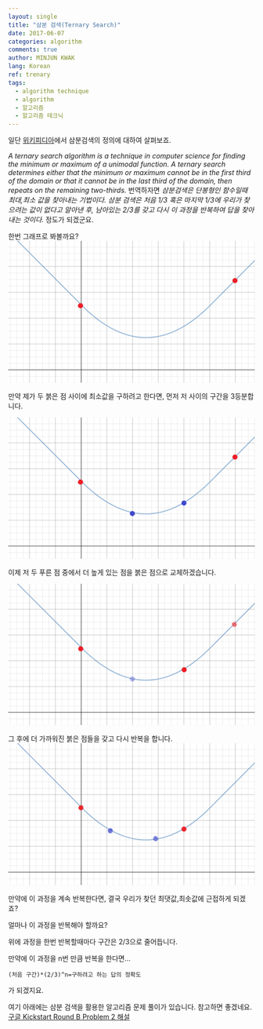 ```yaml
---
layout: single
title: "삼분 검색(Ternary Search)"
date: 2017-06-07
categories: algorithm
comments: true
author: MINJUN KWAK
lang: Korean
ref: trenary
tags:
  - algorithm technique
  - algorithm
  - 알고리즘
  - 알고리즘 테크닉
---
```


일단 [위키피디아]({{"https://en.wikipedia.org/wiki/Ternary_search"}})에서 삼분검색의 정의에 대하여 살펴보죠.

*A ternary search algorithm is a technique in computer science for finding the minimum or maximum of a unimodal function. A ternary search determines either that the minimum or maximum cannot be in the first third of the domain or that it cannot be in the last third of the domain, then repeats on the remaining two-thirds.*
번역하자면
*삼분검색은 단봉형인 함수일때 최대,최소 값을 찾아내는 기법이다. 삼분 검색은 처음 1/3 혹은 마지막 1/3에 우리가 찾으려는 값이 없다고 알아낸 후, 남아있는 2/3를 갖고 다시 이 과정을 반복하여 답을 찾아내는 것이다.*
정도가 되겠군요.

한번 그래프로 봐볼까요?
<img src="/assets/images/tworeddots.png">

만약 제가 두 붉은 점 사이에 최소값을 구하려고 한다면, 먼저 저 사이의 구간을 3등분합니다.

<img src="/assets/images/tworedtwoblue.png">

이제 저 두 푸른 점 중에서 더 높게 있는 점을 붉은 점으로 교체하겠습니다.

<img src="/assets/images/threeredoneblue.png">

그 후에 더 가까워진 붉은 점들을 갖고 다시 반복을 합니다.
<img src="/assets/images/finaldots.png">

만약에 이 과정을 계속 반복한다면, 결국 우리가 찾던 최댓값,최솟값에 근접하게 되겠죠?

얼마나 이 과정을 반복해야 할까요?

위에 과정을 한번 반복할때마다 구간은 2/3으로 줄어듭니다.

만약에 이 과정을 n번 만큼 반복을 한다면...
```
(처음 구간)*(2/3)^n=구하려고 하는 답의 정확도
```
가 되겠지요.

여기 아래에는 삼분 검색을 활용한 알고리즘 문제 풀이가 있습니다. 참고하면 좋겠네요.
[구글 Kickstart Round B Problem 2 해설]({{"/알고리즘/google-kickstart-roundb-2-kor/"}})
